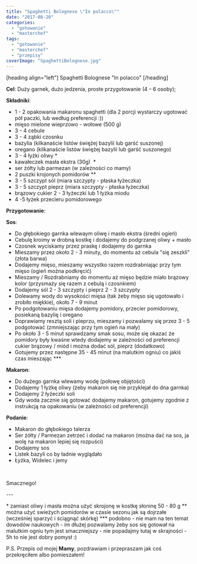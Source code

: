 ```yaml
---
title: "Spaghetti Bolognese \"In polacco\""
date: "2017-08-20"
categories: 
  - "gotowanie"
  - "masterchef"
tags: 
  - "gotowanie"
  - "masterchef"
  - "przepisy"
coverImage: "SpaghettiBolognese.jpg"
---
```


\[heading align="left"\] Spaghetti Bolognese "In polacco" \[/heading\]

**Cel**: Duży garnek, dużo jedzenia, proste przygotowanie (4 – 6 osoby);

**Składniki**:

- 1 - 2 opakowania makaronu spaghetti (dla 2 porcji wystarczy ugotować pół paczki, lub według preferencji :))
- mięso mielone wieprzowo - wołowe (500 g)
- 3 - 4 cebule
- 3 - 4 ząbki czosnku
- bazylia (kilkanaście listów świężej bazylii lub garść suszonej)
- oregano (kilkanaście listów świężej bazylii lub garść suszonego)
- 3 - 4 łyżki oliwy \*
- kawałeczek masła ekstra (30g)  \*
- ser żółty lub parmezan (w zależności co mamy)
- 2 puszki krojonych pomidorów \*\*
- 3 - 5 szczypt sól (miara szczypty - płaska łyżeczka)
- 3 - 5 szczypt pieprz (miara szczypty - płaska łyżeczka)
- brązowy cukier 2 - 3 łyżeczki lub 1 łyżka miodu
- 4 -5 łyżek przecieru pomidorowego

**Przygotowanie**:

**Sos**:

- Do głębokiego garnka wlewaym oliwę i masło ekstra (średni ogień)
- Cebulę kroimy w drobną kostkę i dodajemy do podgrzanej oliwy + masło
- Czosnek wyciskamy przez praskę i dodajemy do garnka
- Mieszamy przez około 2 - 3 minuty, do momentu aż cebula "się zeszkli" (złota barwa)
- Dodajemy mięso, mieszamy wszystko razem rozdrabniając przy tym mięso (ogień można podkręcić)
- Mieszamy / Rozdrabniamy do momentu aż mięso będzie miało brązowy kolor (przysmaży się razem z cebulą i czosnkiem)
- Dodajemy sól 2 - 3 szczypty i pieprz 2 - 3 szczypty
- Dolewamy wody do wysokości mięsa (tak żeby mięso się ugotowało i zrobiło miękkie), około 7 - 9 minut
- Po podgotowaniu mięsa dodajemy pomidory, przecier pomidorowy, posiekaną bazylię i oregano
- Doprawiamy resztą soli i pieprzu, mieszamy i pozwalamy się przez 3 - 5 podgotować (zmniejszając przy tym ogień na mały)
- Po około 3 - 5 minut sprawdzamy smak sosu, może się okazać że pomidory były kwaśne wtedy dodajemy w zależności od preferencji cukier brązowy / miód i można dodać sól, pieprz (dodatkowo)
- Gotujemy przez następne 35 - 45 minut (na malutkim ogniu) co jakiś czas mieszając \*\*\*

**Makaron**:

- Do dużego garnka wlewamy wodę (połowę objętości)
- Dodajemy 1 łyżkę oliwy (żeby makaron się nie przyklejał do dna garnka)
- Dodajemy 2 łyżeczki soli
- Gdy woda zacznie się gotować dodajemy makaron, gotujemy zgodnie z instrukcją na opakowaniu (w zależności od preferencji)

**Podanie**:

- Makaron do głębokiego talerza
- Ser żółty / Parmezan zetrzeć i dodać na makaron (można dać na sos, ja wolę na makaron lepiej się rozpuści)
- Dodajemy sos
- Listek bazyli co by ładnie wyglądało
- Łyżka, Widelec i jemy

 

Smacznego!

\---

\* zamiast oliwy i masła można użyć skrojonę w kostkę słoninę 50 - 80 g \*\* można użyć swieżych pomidorów w czasie sezonu jak są dojrzałe (wcześniej sparzyć i ściągnąć skórkę) \*\*\* podobno - nie mam na ten temat dowodów naukowych - im dłużej pozwalamy żeby sos się gotował na malutkim ogniu tym jest smaczniejszy - nie popadajmy tutaj w skrajności - 5h to nie jest dobry pomysł :)

P.S. Przepis od mojej **Mamy**, pozdrawiam i przepraszam jak coś przekręciłem albo pomieszałem!
